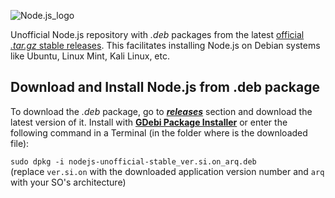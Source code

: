 ![Node.js_logo](https://nodejs.org/static/images/logo-light.svg)

Unofficial Node.js repository with *.deb* packages from the latest [official *.tar.gz* stable releases](https://nodejs.org/dist/latest). This facilitates installing Node.js on Debian systems like Ubuntu, Linux Mint, Kali Linux, etc.

Download and Install Node.js from .deb package
----------------------------------------------

To download the *.deb* package, go to [***releases***](https://github.com/gustavosotnas/Node.js-deb/releases/latest) section and download the latest version of it. Install with [**GDebi Package Installer**](https://apps.ubuntu.com/cat/applications/gdebi/) or enter the following command in a Terminal (in the folder where is the downloaded file):

`sudo dpkg -i nodejs-unofficial-stable_ver.si.on_arq.deb` <br>
(replace `ver.si.on` with the downloaded application version number and `arq` with your SO's architecture)
